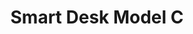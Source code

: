 ---
layout: project
permalink: /live_copper__smart_desk_model_C/
title: "Smart Desk Model C"
client: "Livecopper"
year: 2021
sector: "Consumer electronics, smart home"
link: "https://livecopper.com/smart-desk-summary/"
description: “The Smart Desk Model C is a desk accessory consolidating all laptop connections into one plug, while optimizing your workstation for conference calls, voice commands, environment monitoring and other user-enabled functions.”
brief: ”Livecopper, a startup aspiring to lead the market for smart desk accessories, approached Keydesign to design their first-generation products with a clear vision of future growth, keeping costs and functionality in balance. The first product, Smart Desk Model C needed to spearhead the brand as an innovative and hacker-friendly smart accessory.”
solution: “Livecopper’s target audience consists of Apple product users who are also hackers/gamers. These two worlds had to be integrated into Livecopper’s visual identity. The result is a clean design, composed of aluminum and glass, that features a glowing light, embodying the rebellious spark of independence that represents the hacker ethos. These first-generation products required a well-defined vision and direction, along with an understanding of achieving that vision without breaking the budget, so that Livecopper can bring its products to market and succeed in their long term growth plans. 
Services:
- "design research"
- "ideation"
- "branding and identity" 
- "user-centered design"
- "prototyping"
- "3D CAD modeling"
- "design for manufacturing (DFM)"
- "photorealistic rendering"
- "color, material, finish selection (CMF)"
- "design documentation (tech pack)"
- "collaboration with engineers and developers"
- "manufacturing support"
main_image: "/assets/images/projects/live_copper__smart_desk_model_C/h_w_Smart desk Model C.jpg"
images:
 - "/assets/images/projects/live_copper__smart_desk_model_C/p_w_Smart desk Model C_01.jpg"
 - "/assets/images/projects/live_copper__smart_desk_model_C/p_w_Smart desk Model C_02.jpg"
 - "/assets/images/projects/live_copper__smart_desk_model_C/p_w_Smart desk Model C_03.jpg"
 - "/assets/images/projects/live_copper__smart_desk_model_C/p_w_Smart desk Model C_04.jpg"
 - "/assets/images/projects/live_copper__smart_desk_model_C/p_w_Smart desk Model C_05.jpg"
---